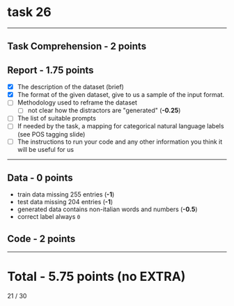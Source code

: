 # task 26
---
## Task Comprehension - 2 points
## Report - 1.75 points
- [x] The description of the dataset (brief)
- [x] The format of the given dataset, give to us a sample of the input format.
- [ ] Methodology used to reframe the dataset
	- [ ] not clear how the distractors are "generated" (**-0.25**)
- [ ] The list of suitable prompts
- [ ] If needed by the task, a mapping for categorical natural language labels (see POS tagging slide)
- [ ] The instructions to run your code and any other information you think it will be useful for us
---
## Data - 0 points
- train data missing 255 entries (**-1**)
- test data missing 204 entries (**-1**)
- generated data contains non-italian words and numbers (**-0.5**)
- correct label always `0`
## Code - 2 points
---
# Total -  5.75 points (no EXTRA)
21 / 30
